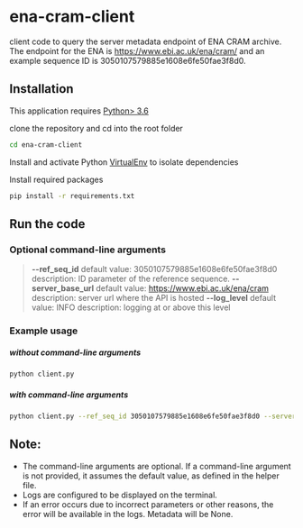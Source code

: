 # ena-cram-client
client code to query the server metadata endpoint of ENA CRAM archive. The endpoint for the ENA is https://www.ebi.ac.uk/ena/cram/ and an example sequence ID is 3050107579885e1608e6fe50fae3f8d0. 

## Installation

This application requires [Python> 3.6](https://www.python.org/downloads/)

clone the repository and cd into the root folder
```sh
cd ena-cram-client
```
Install and activate Python [VirtualEnv](https://docs.python.org/3/tutorial/venv.html) to isolate dependencies

Install required packages
```sh
pip install -r requirements.txt
```
## Run the code
### Optional command-line arguments
> **--ref_seq_id** 
> default value: 3050107579885e1608e6fe50fae3f8d0 
> description: ID parameter of the reference sequence.
> **--server_base_url** 
> default value: https://www.ebi.ac.uk/ena/cram
> description: server url where the API is hosted
> **--log_level** 
> default value: INFO 
> description: logging at or above this level


### Example usage
##### without command-line arguments

```sh
python client.py
```

##### with command-line arguments

```sh
python client.py --ref_seq_id 3050107579885e1608e6fe50fae3f8d0 --server_base_url https://www.ebi.ac.uk/ena/cram --log_level INFO
```

## Note:
* The command-line arguments are optional. If a command-line argument is not provided, it assumes the default value, as defined in the helper file.
* Logs are configured to be displayed on the terminal.
* If an error occurs due to incorrect parameters or other reasons, the error will be available in the logs. Metadata will be None.